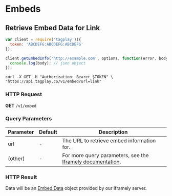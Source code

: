 # Embeds

## Retrieve Embed Data for Link

```javascript
var client = require('tagplay')({
  token: 'ABCDEFG:ABCDEFG:ABCDEFG'
});

client.getEmbedInfo('http://example.com', options, function(error, body) {
  console.log(body); // json object
});
```
```shell
curl -X GET -H "Authorization: Bearer $TOKEN" \
"https://api.tagplay.co/v1/embed?url=link"
```

### HTTP Request

**GET** `/v1/embed`

### Query Parameters

Parameter | Default | Description
--------- | ------- | -----------
url       | -       | The URL to retrieve embed information for.
(other)   | -       | For more query parameters, see the [Iframely documentation](https://iframely.com/docs/iframely-api).

### HTTP Result

Data will be an [Embed Data](#embed-data) object provided by our Iframely server.
